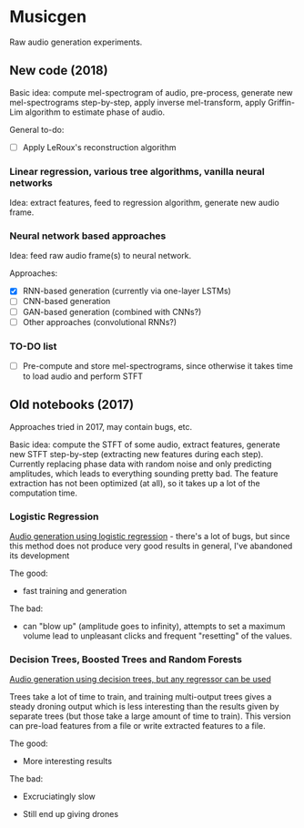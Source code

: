 # Musicgen

Raw audio generation experiments.

## New code (2018)

Basic idea: compute mel-spectrogram of audio, pre-process, generate new mel-spectrograms step-by-step, apply inverse mel-transform, apply Griffin-Lim algorithm to estimate phase of audio.

General to-do:

- [ ] Apply LeRoux's reconstruction algorithm

### Linear regression, various tree algorithms, vanilla neural networks

Idea: extract features, feed to regression algorithm, generate new audio frame.

### Neural network based approaches

Idea: feed raw audio frame(s) to neural network.

Approaches:

- [x] RNN-based generation (currently via one-layer LSTMs)
- [ ] CNN-based generation
- [ ] GAN-based generation (combined with CNNs?)
- [ ] Other approaches (convolutional RNNs?)

### TO-DO list

- [ ] Pre-compute and store mel-spectrograms, since otherwise it takes time to load audio and perform STFT

## Old notebooks (2017)

Approaches tried in 2017, may contain bugs, etc.

Basic idea: compute the STFT of some audio, extract features, generate new STFT step-by-step (extracting new features during each step). Currently replacing phase data with random noise and only predicting amplitudes, which leads to everything sounding pretty bad. The feature extraction has not been optimized (at all), so it takes up a lot of the computation time.

### Logistic Regression

[Audio generation using logistic regression](https://github.com/knstmrd/musicgen/blob/master/music-generation-v2.ipynb) - there's a lot of bugs, but since this method does not produce very good results in general, I've abandoned its development

The good:

* fast training and generation

The bad:

* can "blow up" (amplitude goes to infinity), attempts to set a maximum volume lead to unpleasant clicks and frequent "resetting" of the values.

### Decision Trees, Boosted Trees and Random Forests

[Audio generation using decision trees, but any regressor can be used](https://github.com/knstmrd/musicgen/blob/master/music-generation-trees.ipynb)

Trees take a lot of time to train, and training multi-output trees gives a steady droning output which is less interesting than the results given by separate trees (but those take a large amount of time to train). This version can pre-load features from a file or write extracted features to a file.

The good:

* More interesting results

The bad:

* Excruciatingly slow

* Still end up giving drones